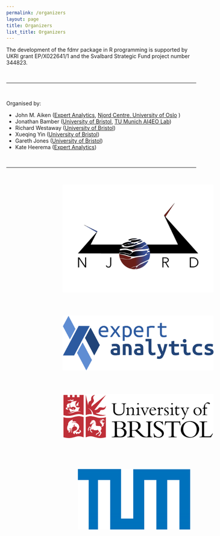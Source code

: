 ```yaml
---
permalink: /organizers
layout: page
title: Organizers
list_title: Organizers
---
```



The development of the fdmr package in R programming is supported by UKRI grant EP/X022641/1 
and the Svalbard Strategic Fund project number 344823.

<br/>

***

<br/>

Organised by:
* John M. Aiken ([Expert Analytics](https://www.expertanalytics.no), [Njord Centre, University of Oslo](https://www.mn.uio.no/njord/english/about/index.html)  )
* Jonathan Bamber ([University of Bristol](https://www.bristol.ac.uk/geography/), [TU Munich AI4EO Lab](https://ai4eo.de))
* Richard Westaway ([University of Bristol](https://www.bristol.ac.uk/geography/))
* Xueqing Yin ([University of Bristol](https://www.bristol.ac.uk/geography/))
* Gareth Jones ([University of Bristol](https://www.bristol.ac.uk/geography/))
* Kate Heerema ([Expert Analytics](https://www.expertanalytics.no))

<br/>

***

<br/>


<a href="https://www.mn.uio.no/njord/english/about/index.html"><img src="assets/imgs/Njord.png" width="400px" height="285px" alt="Njord Centre at University of Oslo" style="vertical-align:middle;margin:0px 150px"></a>

<br />
<br />

<a href="https://www.expertanalytics.no/"><img src="assets/imgs/logo_texted.png" width="400px" height="145px" alt="Expert Analytics" style="vertical-align:middle;margin:0px 150px"></a>

<br />
<br />

<a href="https://www.bristol.ac.uk/geography/"><img src="assets/imgs/Bristol.png" width="400px" height="120px" alt="University of Bristol" style="vertical-align:middle;margin:0px 150px"></a>

<br />
<br />
<br />

<a href="https://ai4eo.de"><img src="assets/imgs/lab.png" width="298px" height="160px" alt="TU Munich AI4EO Lab" style="vertical-align:middle;margin:0px 190px"></a>



